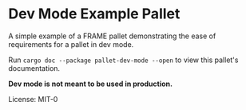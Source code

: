 <!-- markdown-link-check-disable -->
# Dev Mode Example Pallet

A simple example of a FRAME pallet demonstrating
the ease of requirements for a pallet in dev mode.

Run `cargo doc --package pallet-dev-mode --open` to view this pallet's documentation.

**Dev mode is not meant to be used in production.**

License: MIT-0
